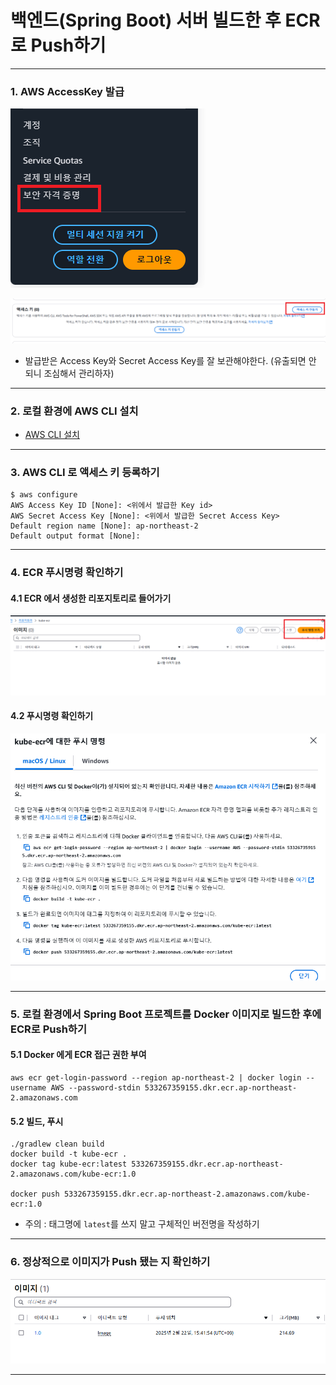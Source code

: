 # 백엔드(Spring Boot) 서버 빌드한 후 ECR로 Push하기

---

### 1. AWS AccessKey 발급
![backend-ecr-push-1](./imgs/backend-ecr-push-1.png)


![backend-ecr-push-2](./imgs/backend-ecr-push-2.png)

- 발급받은 Access Key와 Secret Access Key를 잘 보관해야한다. (유출되면 안 되니 조심해서 관리하자)

---

### 2. 로컬 환경에 AWS CLI 설치
- [AWS CLI 설치](../aws/AWS%20CLI%20설치.md)

---

### 3. AWS CLI 로 액세스 키 등록하기
```shell
$ aws configure
AWS Access Key ID [None]: <위에서 발급한 Key id>
AWS Secret Access Key [None]: <위에서 발급한 Secret Access Key>
Default region name [None]: ap-northeast-2
Default output format [None]:
```

---

### 4. ECR 푸시명령 확인하기

#### 4.1 ECR 에서 생성한 리포지토리로 들어가기
![backend-ecr-push-3](./imgs/backend-ecr-push-3.png)

#### 4.2 푸시명령 확인하기
![backend-ecr-push-4](./imgs/backend-ecr-push-4.png)

---

### 5. 로컬 환경에서 Spring Boot 프로젝트를 Docker 이미지로 빌드한 후에 ECR로 Push하기

#### 5.1 Docker 에게 ECR 접근 권한 부여
```shell
aws ecr get-login-password --region ap-northeast-2 | docker login --username AWS --password-stdin 533267359155.dkr.ecr.ap-northeast-2.amazonaws.com
```

#### 5.2 빌드, 푸시
```shell
./gradlew clean build
docker build -t kube-ecr .
docker tag kube-ecr:latest 533267359155.dkr.ecr.ap-northeast-2.amazonaws.com/kube-ecr:1.0

docker push 533267359155.dkr.ecr.ap-northeast-2.amazonaws.com/kube-ecr:1.0
```
- 주의 : 태그명에 `latest`를 쓰지 말고 구체적인 버전명을 작성하기

---

### 6. 정상적으로 이미지가 Push 됐는 지 확인하기
![backend-ecr-push-5](./imgs/backend-ecr-push-5.png)

---
